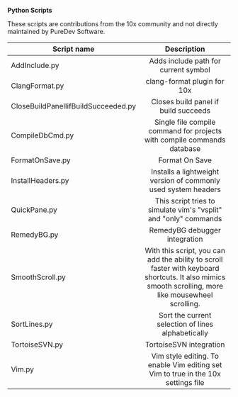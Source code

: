 
**Python Scripts**

These scripts are contributions from the 10x community and not directly maintained by PureDev Software.

|Script name                        |Description|
|---                                |:---:      |
AddInclude.py                       |Adds include path for current symbol
ClangFormat.py                      |clang-format plugin for 10x
CloseBuildPanelIifBuildSucceeded.py |Closes build panel if build succeeds
CompileDbCmd.py                     |Single file compile command for projects with compile commands database
FormatOnSave.py                     |Format On Save
InstallHeaders.py                   |Installs a lightweight version of commonly used system headers
QuickPane.py                        |This script tries to simulate vim's "vsplit" and "only" commands
RemedyBG.py                         |RemedyBG debugger integration
SmoothScroll.py                     |With this script, you can add the ability to scroll faster with keyboard shortcuts. It also mimics smooth scrolling, more like mousewheel scrolling.
SortLines.py                        |Sort the current selection of lines alphabetically
TortoiseSVN.py                      |TortoiseSVN integration
Vim.py                              |Vim style editing. To enable Vim editing set Vim to true in the 10x settings file

